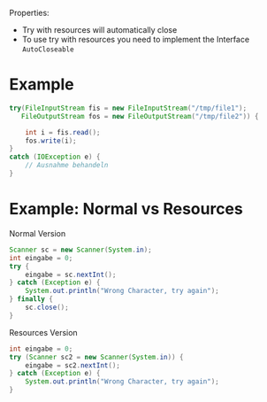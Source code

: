 
Properties:
- Try with resources will automatically close 
- To use try with resources you need to implement the Interface `AutoCloseable`



# Example
```java
try(FileInputStream fis = new FileInputStream("/tmp/file1");
   FileOutputStream fos = new FileOutputStream("/tmp/file2")) {

    int i = fis.read();
    fos.write(i);
}
catch (IOException e) {
    // Ausnahme behandeln
}

```



# Example: Normal vs Resources
Normal Version
```java
Scanner sc = new Scanner(System.in);
int eingabe = 0;
try {
	eingabe = sc.nextInt();
} catch (Exception e) {
	System.out.println("Wrong Character, try again");
} finally {
	sc.close();
}
```

Resources Version
```java
int eingabe = 0;
try (Scanner sc2 = new Scanner(System.in)) {
	eingabe = sc2.nextInt();
} catch (Exception e) {
	System.out.println("Wrong Character, try again");
}
```
